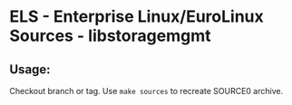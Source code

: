 # ELS - Enterprise Linux/EuroLinux Sources - libstoragemgmt
 
## Usage:
  Checkout branch or tag. Use `make sources` to recreate  SOURCE0 archive.
